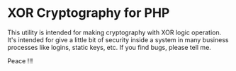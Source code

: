 XOR Cryptography for PHP
=========
This utility is intended for making cryptography with XOR logic operation.
It's intended for give a little bit of security inside a system in many business processes like logins, static keys, etc.
If you find bugs, please tell me.

Peace !!!
